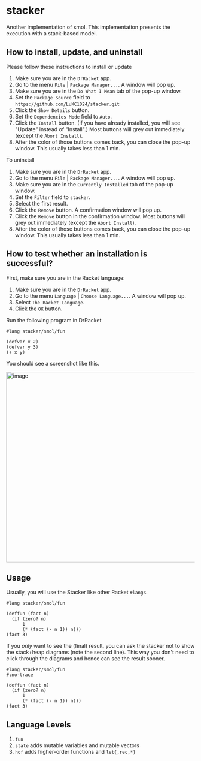 # stacker

Another implementation of smol. This implementation presents the execution with a stack-based model.

## How to install, update, and uninstall

Please follow these instructions to install or update

1. Make sure you are in the `DrRacket` app.
2. Go to the menu `File` | `Package Manager...`. A window will pop up.
3. Make sure you are in the `Do What I Mean` tab of the pop-up window.
4. Set the `Package Source` field to `https://github.com/LuKC1024/stacker.git`
5. Click the `Show Details` button.
6. Set the `Dependencies Mode` field to `Auto`.
7. Click the `Install` button. (If you have already installed, you will see "Update" instead of "Install".) Most buttons will grey out immediately (except the `Abort Install`).
8. After the color of those buttons comes back, you can close the pop-up window. This usually takes less than 1 min.

To uninstall

1. Make sure you are in the `DrRacket` app.
2. Go to the menu `File` | `Package Manager...`. A window will pop up.
3. Make sure you are in the `Currently Installed` tab of the pop-up window.
4. Set the `Filter` field to `stacker`.
5. Select the first result.
6. Click the `Remove` button. A confirmation window will pop up.
7. Click the `Remove` button in the confirmation window. Most buttons will grey out immediately (except the `Abort Install`).
8. After the color of those buttons comes back, you can close the pop-up window. This usually takes less than 1 min.

## How to test whether an installation is successful?

First, make sure you are in the Racket language:

1. Make sure you are in the `DrRacket` app.
2. Go to the menu `Language` | `Choose Language...`. A window will pop up.
3. Select `The Racket Language`.
4. Click the `OK` button.

Run the following program in DrRacket

```racket
#lang stacker/smol/fun

(defvar x 2)
(defvar y 3)
(+ x y)
```

You should see a screenshot like this.

<img width="509" alt="image" src="https://user-images.githubusercontent.com/10260693/188509738-4394c575-9239-404e-a2b8-eac9fdf656f9.png">

## Usage

Usually, you will use the Stacker like other Racket `#lang`s.

```
#lang stacker/smol/fun

(deffun (fact n)
  (if (zero? n)
      1
      (* (fact (- n 1)) n)))
(fact 3)
```

If you *only* want to see the (final) result, you can ask the stacker not to show the stack+heap diagrams (note the second line).
This way you don't need to click through the diagrams and hence can see the result sooner.

```
#lang stacker/smol/fun
#:no-trace

(deffun (fact n)
  (if (zero? n)
      1
      (* (fact (- n 1)) n)))
(fact 3)
```

## Language Levels

1. `fun`
2. `state` adds mutable variables and mutable vectors
3. `hof` adds higher-order functions and `let{,rec,*}`
